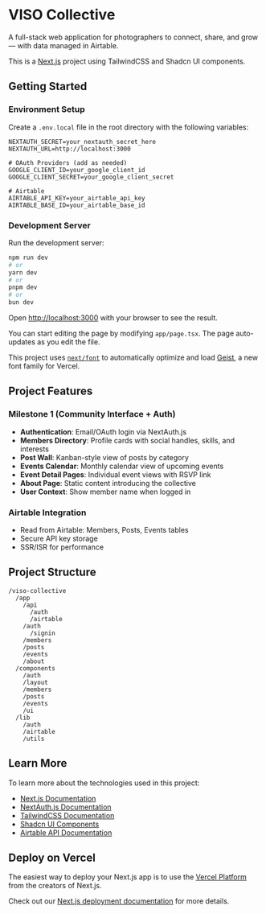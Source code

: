# VISO Collective

A full-stack web application for photographers to connect, share, and grow — with data managed in Airtable.

This is a [Next.js](https://nextjs.org) project using TailwindCSS and Shadcn UI components.

## Getting Started

### Environment Setup

Create a `.env.local` file in the root directory with the following variables:

```
NEXTAUTH_SECRET=your_nextauth_secret_here
NEXTAUTH_URL=http://localhost:3000

# OAuth Providers (add as needed)
GOOGLE_CLIENT_ID=your_google_client_id
GOOGLE_CLIENT_SECRET=your_google_client_secret

# Airtable
AIRTABLE_API_KEY=your_airtable_api_key
AIRTABLE_BASE_ID=your_airtable_base_id
```

### Development Server

Run the development server:

```bash
npm run dev
# or
yarn dev
# or
pnpm dev
# or
bun dev
```

Open [http://localhost:3000](http://localhost:3000) with your browser to see the result.

You can start editing the page by modifying `app/page.tsx`. The page auto-updates as you edit the file.

This project uses [`next/font`](https://nextjs.org/docs/app/building-your-application/optimizing/fonts) to automatically optimize and load [Geist](https://vercel.com/font), a new font family for Vercel.

## Project Features

### Milestone 1 (Community Interface + Auth)

- **Authentication**: Email/OAuth login via NextAuth.js
- **Members Directory**: Profile cards with social handles, skills, and interests
- **Post Wall**: Kanban-style view of posts by category
- **Events Calendar**: Monthly calendar view of upcoming events
- **Event Detail Pages**: Individual event views with RSVP link
- **About Page**: Static content introducing the collective
- **User Context**: Show member name when logged in

### Airtable Integration

- Read from Airtable: Members, Posts, Events tables
- Secure API key storage
- SSR/ISR for performance

## Project Structure

```
/viso-collective
  /app
    /api
      /auth
      /airtable
    /auth
      /signin
    /members
    /posts
    /events
    /about
  /components
    /auth
    /layout
    /members
    /posts
    /events
    /ui
  /lib
    /auth
    /airtable
    /utils
```

## Learn More

To learn more about the technologies used in this project:

- [Next.js Documentation](https://nextjs.org/docs)
- [NextAuth.js Documentation](https://next-auth.js.org/)
- [TailwindCSS Documentation](https://tailwindcss.com/docs)
- [Shadcn UI Components](https://ui.shadcn.com/)
- [Airtable API Documentation](https://airtable.com/developers/web/api/introduction)

## Deploy on Vercel

The easiest way to deploy your Next.js app is to use the [Vercel Platform](https://vercel.com/new?utm_medium=default-template&filter=next.js&utm_source=create-next-app&utm_campaign=create-next-app-readme) from the creators of Next.js.

Check out our [Next.js deployment documentation](https://nextjs.org/docs/app/building-your-application/deploying) for more details.

